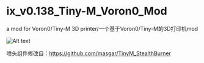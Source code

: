 # ix_v0.138_Tiny-M_Voron0_Mod
a mod for Voron0/Tiny-M 3D printer/一个基于Voron0/Tiny-M的3D打印机mod

![Alt text](https://github.com/ix-prism/ix_v0.138_Tiny-M_Voron0_Mod/blob/main/Picture/rc2.jpg)

喷头组件修改自：https://github.com/masgar/TinyM_StealthBurner
